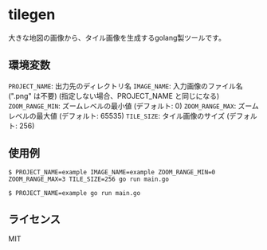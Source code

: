 # tilegen

大きな地図の画像から、タイル画像を生成するgolang製ツールです。

## 環境変数

`PROJECT_NAME`: 出力先のディレクトリ名
`IMAGE_NAME`: 入力画像のファイル名 (".png" は不要) (指定しない場合、PROJECT_NAME と同じになる)
`ZOOM_RANGE_MIN`: ズームレベルの最小値 (デフォルト: 0)
`ZOOM_RANGE_MAX`: ズームレベルの最大値 (デフォルト: 65535)
`TILE_SIZE`: タイル画像のサイズ (デフォルト: 256)

## 使用例

```
$ PROJECT_NAME=example IMAGE_NAME=example ZOOM_RANGE_MIN=0 ZOOM_RANGE_MAX=3 TILE_SIZE=256 go run main.go
```

```
$ PROJECT_NAME=example go run main.go
```

## ライセンス

MIT